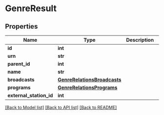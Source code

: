 # GenreResult

## Properties
Name | Type | Description | Notes
------------ | ------------- | ------------- | -------------
**id** | **int** |  | 
**urn** | **str** |  | [optional] 
**parent_id** | **int** |  | [optional] 
**name** | **str** |  | 
**broadcasts** | [**GenreRelationsBroadcasts**](GenreRelationsBroadcasts.md) |  | [optional] 
**programs** | [**GenreRelationsPrograms**](GenreRelationsPrograms.md) |  | [optional] 
**external_station_id** | **int** |  | [optional] 

[[Back to Model list]](../README.md#documentation-for-models) [[Back to API list]](../README.md#documentation-for-api-endpoints) [[Back to README]](../README.md)


